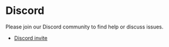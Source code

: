 # Discord
Please join our Discord community to find help or discuss issues.
- [Discord invite](https://discord.gg/zHnyXKSQFD)
